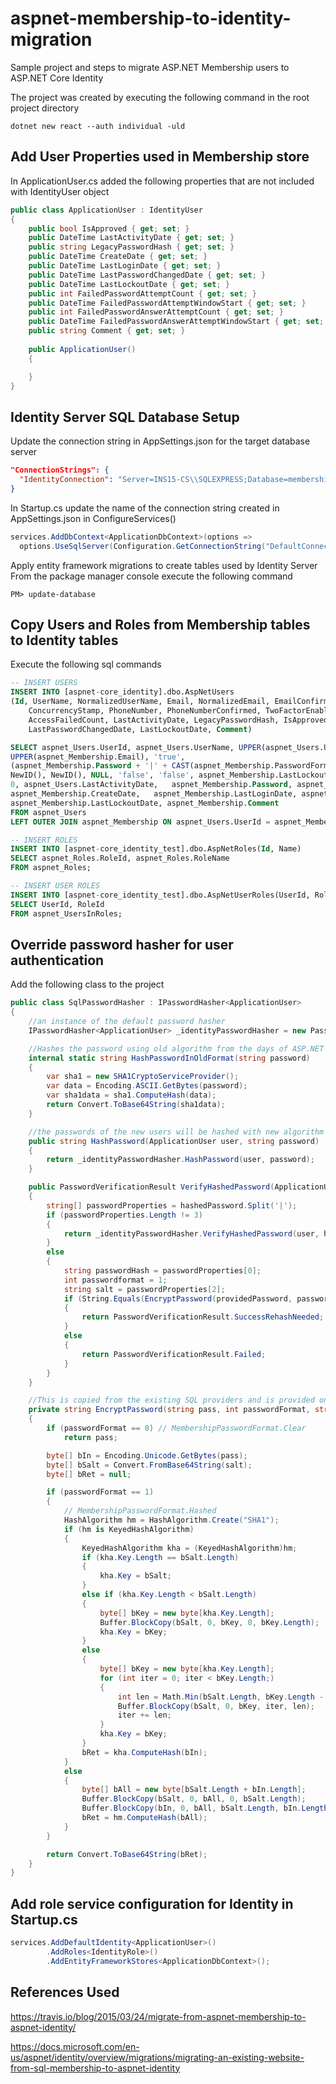 # aspnet-membership-to-identity-migration
Sample project and steps to migrate ASP.NET Membership users to ASP.NET Core Identity

The project was created by executing the following command in the root project directory

  `dotnet new react --auth individual -uld`
  
## Add User Properties used in Membership store  
In ApplicationUser.cs added the following properties that are not included with IdentityUser object

```c#
public class ApplicationUser : IdentityUser
{
    public bool IsApproved { get; set; }
    public DateTime LastActivityDate { get; set; }
    public string LegacyPasswordHash { get; set; }
    public DateTime CreateDate { get; set; }
    public DateTime LastLoginDate { get; set; }
    public DateTime LastPasswordChangedDate { get; set; }
    public DateTime LastLockoutDate { get; set; }
    public int FailedPasswordAttemptCount { get; set; }
    public DateTime FailedPasswordAttemptWindowStart { get; set; }
    public int FailedPasswordAnswerAttemptCount { get; set; }
    public DateTime FailedPasswordAnswerAttemptWindowStart { get; set; }
    public string Comment { get; set; }
		
    public ApplicationUser()
    {

    }
}
```

## Identity Server SQL Database Setup
Update the connection string in AppSettings.json for the target database server
```json
"ConnectionStrings": {
  "IdentityConnection": "Server=INS15-CS\\SQLEXPRESS;Database=membership-migration;Trusted_Connection=True;MultipleActiveResultSets=true"
}
```

In Startup.cs update the name of the connection string created in AppSettings.json in ConfigureServices()

```c#
services.AddDbContext<ApplicationDbContext>(options =>
  options.UseSqlServer(Configuration.GetConnectionString("DefaultConnection")));
```

Apply entity framework migrations to create tables used by Identity Server
From the package manager console execute the following command

`PM> update-database`

## Copy Users and Roles from Membership tables to Identity tables
Execute the following sql commands

```sql
-- INSERT USERS
INSERT INTO [aspnet-core_identity].dbo.AspNetUsers
(Id, UserName, NormalizedUserName, Email, NormalizedEmail, EmailConfirmed, PasswordHash, SecurityStamp, 
	ConcurrencyStamp, PhoneNumber, PhoneNumberConfirmed, TwoFactorEnabled, LockoutEnd, LockoutEnabled, 
	AccessFailedCount, LastActivityDate, LegacyPasswordHash, IsApproved, CreateDate, LastLoginDate, 
	LastPasswordChangedDate, LastLockoutDate, Comment)

SELECT aspnet_Users.UserId, aspnet_Users.UserName, UPPER(aspnet_Users.UserName), aspnet_Membership.Email, 
UPPER(aspnet_Membership.Email), 'true',	
(aspnet_Membership.Password + '|' + CAST(aspnet_Membership.PasswordFormat as varchar) + '|' + aspnet_Membership.PasswordSalt),	
NewID(), NewID(), NULL, 'false', 'false', aspnet_Membership.LastLockoutDate, aspnet_Membership.IsLockedOut,
0, aspnet_Users.LastActivityDate,	aspnet_Membership.Password, aspnet_Membership.IsApproved,
aspnet_Membership.CreateDate,	aspnet_Membership.LastLoginDate, aspnet_Membership.LastPasswordChangedDate,
aspnet_Membership.LastLockoutDate, aspnet_Membership.Comment
FROM aspnet_Users
LEFT OUTER JOIN aspnet_Membership ON aspnet_Users.UserId = aspnet_Membership.UserId

-- INSERT ROLES
INSERT INTO [aspnet-core_identity_test].dbo.AspNetRoles(Id, Name)
SELECT aspnet_Roles.RoleId, aspnet_Roles.RoleName
FROM aspnet_Roles;

-- INSERT USER ROLES
INSERT INTO [aspnet-core_identity_test].dbo.AspNetUserRoles(UserId, RoleId)
SELECT UserId, RoleId
FROM aspnet_UsersInRoles;
```

## Override password hasher for user authentication
Add the following class to the project

```c#
public class SqlPasswordHasher : IPasswordHasher<ApplicationUser>
{
	//an instance of the default password hasher
	IPasswordHasher<ApplicationUser> _identityPasswordHasher = new PasswordHasher<ApplicationUser>();

	//Hashes the password using old algorithm from the days of ASP.NET Membership
	internal static string HashPasswordInOldFormat(string password)
	{
		var sha1 = new SHA1CryptoServiceProvider();
		var data = Encoding.ASCII.GetBytes(password);
		var sha1data = sha1.ComputeHash(data);
		return Convert.ToBase64String(sha1data);
	}

	//the passwords of the new users will be hashed with new algorithm
	public string HashPassword(ApplicationUser user, string password)
	{
	    return _identityPasswordHasher.HashPassword(user, password);
	}

	public PasswordVerificationResult VerifyHashedPassword(ApplicationUser user, string hashedPassword, string providedPassword)
	{
	    string[] passwordProperties = hashedPassword.Split('|');
	    if (passwordProperties.Length != 3)
	  	{
			return _identityPasswordHasher.VerifyHashedPassword(user, hashedPassword, providedPassword);
		}
		else
		{
			string passwordHash = passwordProperties[0];
			int passwordformat = 1;
			string salt = passwordProperties[2];
			if (String.Equals(EncryptPassword(providedPassword, passwordformat, salt), passwordHash, StringComparison.CurrentCultureIgnoreCase))
			{
				return PasswordVerificationResult.SuccessRehashNeeded;
			}
			else
			{
				return PasswordVerificationResult.Failed;
			}
		}
	}

	//This is copied from the existing SQL providers and is provided only for back-compat.
	private string EncryptPassword(string pass, int passwordFormat, string salt)
	{
		if (passwordFormat == 0) // MembershipPasswordFormat.Clear
			return pass;

		byte[] bIn = Encoding.Unicode.GetBytes(pass);
		byte[] bSalt = Convert.FromBase64String(salt);
		byte[] bRet = null;

		if (passwordFormat == 1)
		{ 
			// MembershipPasswordFormat.Hashed 
			HashAlgorithm hm = HashAlgorithm.Create("SHA1");
			if (hm is KeyedHashAlgorithm)
			{
				KeyedHashAlgorithm kha = (KeyedHashAlgorithm)hm;
				if (kha.Key.Length == bSalt.Length)
				{
					kha.Key = bSalt;
				}
				else if (kha.Key.Length < bSalt.Length)
				{
					byte[] bKey = new byte[kha.Key.Length];
					Buffer.BlockCopy(bSalt, 0, bKey, 0, bKey.Length);
					kha.Key = bKey;
				}
				else
				{
					byte[] bKey = new byte[kha.Key.Length];
					for (int iter = 0; iter < bKey.Length;)
					{
						int len = Math.Min(bSalt.Length, bKey.Length - iter);
						Buffer.BlockCopy(bSalt, 0, bKey, iter, len);
						iter += len;
					}
					kha.Key = bKey;
				}
				bRet = kha.ComputeHash(bIn);
			}
			else
			{
				byte[] bAll = new byte[bSalt.Length + bIn.Length];
				Buffer.BlockCopy(bSalt, 0, bAll, 0, bSalt.Length);
				Buffer.BlockCopy(bIn, 0, bAll, bSalt.Length, bIn.Length);
				bRet = hm.ComputeHash(bAll);
			}
		}

		return Convert.ToBase64String(bRet);
    }
}
```

## Add role service configuration for Identity in Startup.cs

```c#
services.AddDefaultIdentity<ApplicationUser>()
		.AddRoles<IdentityRole>()
        .AddEntityFrameworkStores<ApplicationDbContext>();
```

## References Used
https://travis.io/blog/2015/03/24/migrate-from-aspnet-membership-to-aspnet-identity/

https://docs.microsoft.com/en-us/aspnet/identity/overview/migrations/migrating-an-existing-website-from-sql-membership-to-aspnet-identity



